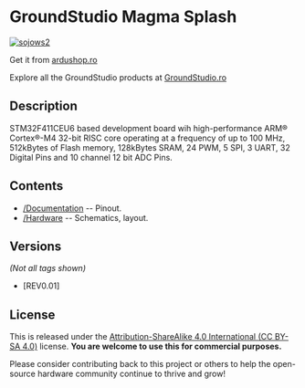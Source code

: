 GroundStudio Magma Splash
====================================
[![sojows2](https://user-images.githubusercontent.com/77836107/183652796-c3d1b3b2-f819-417e-894d-ca20291c3121.png)](https://ardushop.ro/ro/home/2496-placa-de-dezvoltare-magma-splash.html)

Get it from [ardushop.ro](https://ardushop.ro/ro/home/2496-placa-de-dezvoltare-magma-splash.html)

Explore all the GroundStudio products at [GroundStudio.ro](https://groundstudio.ro/)

Description
-------------------
STM32F411CEU6 based development board wih high-performance ARM® Cortex®-M4 32-bit RISC core operating at a frequency of up to 100 MHz, 512kBytes of Flash memory, 128kBytes SRAM, 24 PWM, 5 SPI, 3 UART, 32 Digital Pins and 10 channel 12 bit ADC Pins.

Contents
-------------------

* [/Documentation](https://github.com/GroundStudio/GroundStudio_Magma_Splash/tree/main/Documentation) -- Pinout.
* [/Hardware](https://github.com/GroundStudio/GroundStudio_Magma_Splash/tree/main/Hardware) -- Schematics, layout.

Versions
-------------------
*(Not all tags shown)*

* [REV0.01]

License
-------------------

This is released under the [Attribution-ShareAlike 4.0 International (CC BY-SA 4.0)](https://creativecommons.org/licenses/by-sa/4.0/) license.
**You are welcome to use this for commercial purposes.**

Please consider contributing back to this project or others to help the open-source hardware community continue to thrive and grow!


